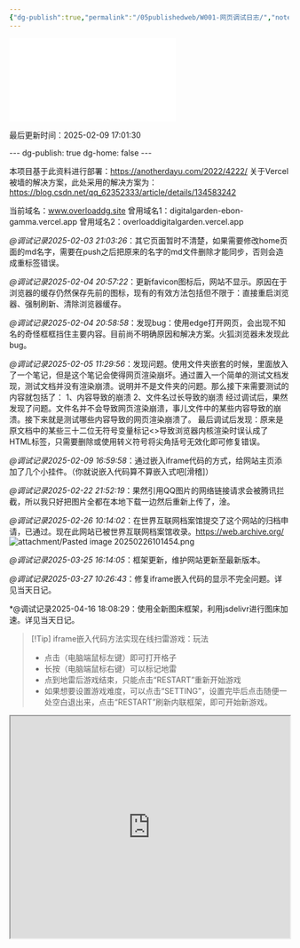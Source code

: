 ```yaml
---
{"dg-publish":true,"permalink":"/05publishedweb/W001-网页调试日志/","noteIcon":"","created":"2025-02-04T18:39:40.644+08:00","updated":"2025-04-16T18:09:27.552+08:00"}
---
```


<iframe src="//player.bilibili.com/player.html?isOutside=true&aid=774219140&bvid=BV1G14y1j7au&cid=863990521&p=1" scrolling="no" border="0" frameborder="no" framespacing="0" allowfullscreen="true"></iframe>

最后更新时间：2025-02-09 17:01:30

--- dg-publish: true dg-home: false ---


本项目基于此资料进行部署：https://anotherdayu.com/2022/4222/
关于Vercel被墙的解决方案，此处采用的解决方案为：https://blog.csdn.net/qq_62352333/article/details/134583242

当前域名：www.overloaddg.site
曾用域名1：digitalgarden-ebon-gamma.vercel.app
曾用域名2：overloaddigitalgarden.vercel.app

*@调试记录2025-02-03 21:03:26*：其它页面暂时不清楚，如果需要修改home页面的md名字，需要在push之后把原来的名字的md文件删除才能同步，否则会造成重标签错误。

*@调试记录2025-02-04 20:57:22*：更新favicon图标后，网站不显示。原因在于浏览器的缓存仍然保存先前的图标，现有的有效方法包括但不限于：直接重启浏览器、强制刷新、清除浏览器缓存。

*@调试记录2025-02-04 20:58:58*：发现bug：使用edge打开网页，会出现不知名的奇怪框框挡住主要内容。目前尚不明确原因和解决方案。火狐浏览器未发现此bug。

*@调试记录2025-02-05 11:29:56*：发现问题。使用文件夹嵌套的时候，里面放入了一个笔记，但是这个笔记会使得网页渲染崩坏。通过置入一个简单的测试文档发现，测试文档并没有渲染崩溃。说明并不是文件夹的问题。那么接下来需要测试的内容就包括了：
1、内容导致的崩溃
2、文件名过长导致的崩溃
经过调试后，果然发现了问题。文件名并不会导致网页渲染崩溃，事儿文件中的某些内容导致的崩溃。接下来就是测试哪些内容导致的网页渲染崩溃了。
最后调试后发现：原来是原文档中的某些三十二位无符号变量标记\<\>导致浏览器内核渲染时误认成了HTML标签，只需要删除或使用转义符号将尖角括号无效化即可修复错误。

*@调试记录2025-02-09 16:59:58*：通过嵌入iframe代码的方式，给网站主页添加了几个小挂件。（你就说嵌入代码算不算嵌入式吧[滑稽]）

*@调试记录2025-02-22 21:52:19*：果然引用QQ图片的网络链接请求会被腾讯拦截，所以我只好把图片全都在本地下载一边然后重新上传了，淦。

*@调试记录2025-02-26 10:14:02*：在世界互联网档案馆提交了这个网站的归档申请，已通过。现在此网站已被世界互联网档案馆收录。https://web.archive.org/
![attachment/Pasted image 20250226101454.png](/img/user/05publishedweb/attachment/Pasted%20image%2020250226101454.png)

*@调试记录2025-03-25 16:14:05*：框架更新，维护网站更新至最新版本。

*@调试记录2025-03-27 10:26:43*：修复iframe嵌入代码的显示不完全问题。详见当天日记。

*@调试记录2025-04-16 18:08:29：使用全新图床框架，利用jsdelivr进行图床加速。详见当天日记。

> [!Tip] iframe嵌入代码方法实现在线扫雷游戏：玩法
> - 点击（电脑端鼠标左键）即可打开格子
> - 长按（电脑端鼠标右键）可以标记地雷
> - 点到地雷后游戏结束，只能点击“RESTART”重新开始游戏
> - 如果想要设置游戏难度，可以点击“SETTING”，设置完毕后点击随便一处空白退出来，点击“RESTART”刷新内联框架，即可开始新游戏。
> 

<div style=" width: 100%; height:400px;overflow: visible; "><iframe src="https://widget.pkmer.cn/free/MineSweeper?user=4c534e44-e5fc-41cf-acca-2119af75d544&theme=%E4%BA%AE%E8%89%B2%E6%A8%A1%E5%BC%8F&select-theme=light" allow="fullscreen" style=" height: 100%; width: 100%;"></iframe></div>